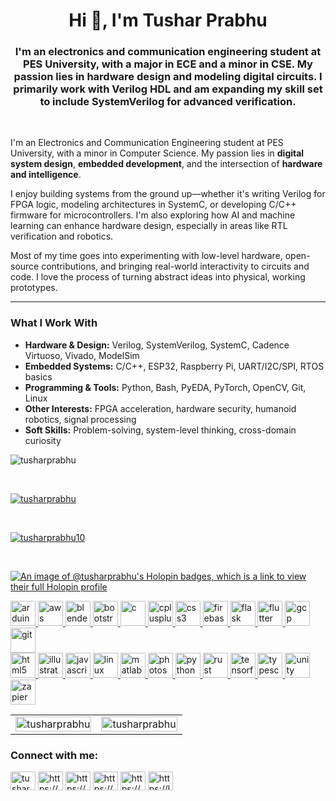 <h1 align="center">Hi 👋, I'm Tushar Prabhu</h1>
<h3 align="center">I'm an electronics and communication engineering student at PES University, with a major in ECE and a minor in CSE. My passion lies in hardware design and modeling digital circuits. I primarily work with Verilog HDL and am expanding my skill set to include SystemVerilog for advanced verification.</h3>
<br>

I'm an Electronics and Communication Engineering student at PES University, with a minor in Computer Science. My passion lies in **digital system design**, **embedded development**, and the intersection of **hardware and intelligence**.

I enjoy building systems from the ground up—whether it's writing Verilog for FPGA logic, modeling architectures in SystemC, or developing C/C++ firmware for microcontrollers. I'm also exploring how AI and machine learning can enhance hardware design, especially in areas like RTL verification and robotics.

Most of my time goes into experimenting with low-level hardware, open-source contributions, and bringing real-world interactivity to circuits and code. I love the process of turning abstract ideas into physical, working prototypes.

---

### What I Work With

- **Hardware & Design:** Verilog, SystemVerilog, SystemC, Cadence Virtuoso, Vivado, ModelSim
- **Embedded Systems:** C/C++, ESP32, Raspberry Pi, UART/I2C/SPI, RTOS basics
- **Programming & Tools:** Python, Bash, PyEDA, PyTorch, OpenCV, Git, Linux
- **Other Interests:** FPGA acceleration, hardware security, humanoid robotics, signal processing
- **Soft Skills:** Problem-solving, system-level thinking, cross-domain curiosity


<p align="left"> <img src="https://komarev.com/ghpvc/?username=tusharprabhu&label=Profile%20views&color=0e75b6&style=flat" alt="tusharprabhu" /> </p>
<br>

<p align="left"> <a href="https://github.com/ryo-ma/github-profile-trophy"><img src="https://github-profile-trophy.vercel.app/?username=tusharprabhu" alt="tusharprabhu" /></a> </p>
<br>

<p align="left"> <a href="https://twitter.com/tusharprabhu10" target="blank"><img src="https://img.shields.io/twitter/follow/tusharprabhu10?logo=twitter&style=for-the-badge" alt="tusharprabhu10" /></a> </p>
<br>
  
[![An image of @tusharprabhu's Holopin badges, which is a link to view their full Holopin profile](https://holopin.me/tusharprabhu)](https://holopin.io/@tusharprabhu)

<p align="left">
  <a href="https://www.arduino.cc/" target="_blank" rel="noreferrer"> 
    <img src="https://cdn.jsdelivr.net/gh/devicons/devicon/icons/arduino/arduino-original-wordmark.svg" alt="arduino" width="40" height="40"/> 
  </a>
  <a href="https://aws.amazon.com" target="_blank" rel="noreferrer"> 
    <img src="https://cdn.jsdelivr.net/gh/devicons/devicon/icons/amazonwebservices/amazonwebservices-original-wordmark.svg" alt="aws" width="40" height="40"/> 
  </a>
  <a href="https://www.blender.org/" target="_blank" rel="noreferrer"> 
    <img src="https://cdn.jsdelivr.net/gh/devicons/devicon/icons/blender/blender-original-wordmark.svg" alt="blender" width="40" height="40"/> 
  </a>
  <a href="https://getbootstrap.com" target="_blank" rel="noreferrer"> 
    <img src="https://cdn.jsdelivr.net/gh/devicons/devicon/icons/bootstrap/bootstrap-original-wordmark.svg" alt="bootstrap" width="40" height="40"/> 
  </a>
  <a href="https://www.cprogramming.com/" target="_blank" rel="noreferrer"> 
    <img src="https://cdn.jsdelivr.net/gh/devicons/devicon/icons/c/c-original.svg" alt="c" width="40" height="40"/> 
  </a>
  <a href="https://www.w3schools.com/cpp/" target="_blank" rel="noreferrer"> 
    <img src="https://cdn.jsdelivr.net/gh/devicons/devicon/icons/cplusplus/cplusplus-original.svg" alt="cplusplus" width="40" height="40"/> 
  </a>
  <a href="https://www.w3schools.com/css/" target="_blank" rel="noreferrer"> 
    <img src="https://cdn.jsdelivr.net/gh/devicons/devicon/icons/css3/css3-original-wordmark.svg" alt="css3" width="40" height="40"/> 
  </a>
  <a href="https://firebase.google.com/" target="_blank" rel="noreferrer"> 
    <img src="https://cdn.jsdelivr.net/gh/devicons/devicon/icons/firebase/firebase-plain-wordmark.svg" alt="firebase" width="40" height="40"/> 
  </a>
  <a href="https://flask.palletsprojects.com/" target="_blank" rel="noreferrer"> 
    <img src="https://cdn.jsdelivr.net/gh/devicons/devicon/icons/flask/flask-original-wordmark.svg" alt="flask" width="40" height="40"/> 
  </a>
  <a href="https://flutter.dev" target="_blank" rel="noreferrer"> 
    <img src="https://cdn.jsdelivr.net/gh/devicons/devicon/icons/flutter/flutter-original.svg" alt="flutter" width="40" height="40"/> 
  </a>
  <a href="https://cloud.google.com" target="_blank" rel="noreferrer"> 
    <img src="https://cdn.jsdelivr.net/gh/devicons/devicon/icons/googlecloud/googlecloud-original-wordmark.svg" alt="gcp" width="40" height="40"/> 
  </a>
  <a href="https://git-scm.com/" target="_blank" rel="noreferrer"> 
    <img src="https://cdn.jsdelivr.net/gh/devicons/devicon/icons/git/git-original-wordmark.svg" alt="git" width="40" height="40"/> 
  </a>
  <br/>
  <a href="https://www.w3.org/html/" target="_blank" rel="noreferrer"> 
    <img src="https://cdn.jsdelivr.net/gh/devicons/devicon/icons/html5/html5-original-wordmark.svg" alt="html5" width="40" height="40"/> 
  </a>
  <a href="https://www.adobe.com/in/products/illustrator.html" target="_blank" rel="noreferrer"> 
    <img src="https://cdn.jsdelivr.net/gh/devicons/devicon/icons/illustrator/illustrator-plain.svg" alt="illustrator" width="40" height="40"/> 
  </a>
  <a href="https://developer.mozilla.org/en-US/docs/Web/JavaScript" target="_blank" rel="noreferrer"> 
    <img src="https://cdn.jsdelivr.net/gh/devicons/devicon/icons/javascript/javascript-original.svg" alt="javascript" width="40" height="40"/> 
  </a>
  <a href="https://www.linux.org/" target="_blank" rel="noreferrer"> 
    <img src="https://cdn.jsdelivr.net/gh/devicons/devicon/icons/linux/linux-original.svg" alt="linux" width="40" height="40"/> 
  </a>
  <a href="https://www.mathworks.com/" target="_blank" rel="noreferrer"> 
    <img src="https://cdn.jsdelivr.net/gh/devicons/devicon/icons/matlab/matlab-original.svg" alt="matlab" width="40" height="40"/> 
  </a>
  <a href="https://www.photoshop.com/en" target="_blank" rel="noreferrer"> 
    <img src="https://cdn.jsdelivr.net/gh/devicons/devicon/icons/photoshop/photoshop-plain.svg" alt="photoshop" width="40" height="40"/> 
  </a>
  <a href="https://www.python.org" target="_blank" rel="noreferrer"> 
    <img src="https://cdn.jsdelivr.net/gh/devicons/devicon/icons/python/python-original-wordmark.svg" alt="python" width="40" height="40"/> 
  </a>
  <a href="https://www.rust-lang.org" target="_blank" rel="noreferrer"> 
    <img src="https://cdn.jsdelivr.net/gh/devicons/devicon/icons/rust/rust-plain.svg" alt="rust" width="40" height="40"/> 
  </a>
  <a href="https://www.tensorflow.org" target="_blank" rel="noreferrer"> 
    <img src="https://cdn.jsdelivr.net/gh/devicons/devicon/icons/tensorflow/tensorflow-original-wordmark.svg" alt="tensorflow" width="40" height="40"/> 
  </a>
  <a href="https://www.typescriptlang.org/" target="_blank" rel="noreferrer"> 
    <img src="https://cdn.jsdelivr.net/gh/devicons/devicon/icons/typescript/typescript-original.svg" alt="typescript" width="40" height="40"/> 
  </a>
  <a href="https://unity.com/" target="_blank" rel="noreferrer"> 
    <img src="https://cdn.jsdelivr.net/gh/devicons/devicon/icons/unity/unity-original-wordmark.svg" alt="unity" width="40" height="40"/> 
  </a>
  <a href="https://zapier.com" target="_blank" rel="noreferrer"> 
    <img src="https://cdn.simpleicons.org/zapier/FF4A00" alt="zapier" width="40" height="40"/> 
  </a> 
</p>

<table align="center" width="100%">
  <tr>
    <td width="50%">
      <img src="https://github-readme-stats.vercel.app/api/top-langs?username=tusharprabhu&show_icons=true&locale=en&layout=compact" alt="tusharprabhu" width="100%" />
    </td>
    <td width="50%">
      <img src="https://github-readme-streak-stats.herokuapp.com/?user=tusharprabhu&" alt="tusharprabhu" width="100%" />
    </td>
  </tr>
</table>

<h3 align="left">Connect with me:</h3>
<p align="left">
<a href="https://twitter.com/tusharprabhu10" target="blank"><img align="center" src="https://raw.githubusercontent.com/rahuldkjain/github-profile-readme-generator/master/src/images/icons/Social/twitter.svg" alt="tusharprabhu10" height="30" width="40" /></a>
<a href="[https://linkedin.com/in/https://www.linkedin.com/in/tushar-prabhu-51a283177/](https://www.linkedin.com/in/tushar-prabhuu/)" target="blank"><img align="center" src="https://raw.githubusercontent.com/rahuldkjain/github-profile-readme-generator/master/src/images/icons/Social/linked-in-alt.svg" alt="https://www.linkedin.com/in/tushar-prabhu-51a283177/" height="30" width="40" /></a>
<a href="https://fb.com/https://www.facebook.com/tushar.prabhu.359/" target="blank"><img align="center" src="https://raw.githubusercontent.com/rahuldkjain/github-profile-readme-generator/master/src/images/icons/Social/facebook.svg" alt="https://www.facebook.com/tushar.prabhu.359/" height="30" width="40" /></a>
<a href="https://instagram.com/https://www.instagram.com/tushar_prabhuu/" target="blank"><img align="center" src="https://raw.githubusercontent.com/rahuldkjain/github-profile-readme-generator/master/src/images/icons/Social/instagram.svg" alt="https://www.instagram.com/tushar_prabhuu/" height="30" width="40" /></a>
<a href="https://www.hackerrank.com/https://www.hackerrank.com/profile/tushh" target="blank"><img align="center" src="https://raw.githubusercontent.com/rahuldkjain/github-profile-readme-generator/master/src/images/icons/Social/hackerrank.svg" alt="https://www.hackerrank.com/profile/tushh" height="30" width="40" /></a>
<a href="https://www.leetcode.com/https://leetcode.com/tusharprabhu2004/" target="blank"><img align="center" src="https://raw.githubusercontent.com/rahuldkjain/github-profile-readme-generator/master/src/images/icons/Social/leet-code.svg" alt="https://leetcode.com/tusharprabhu2004/" height="30" width="40" /></a>
</p>

